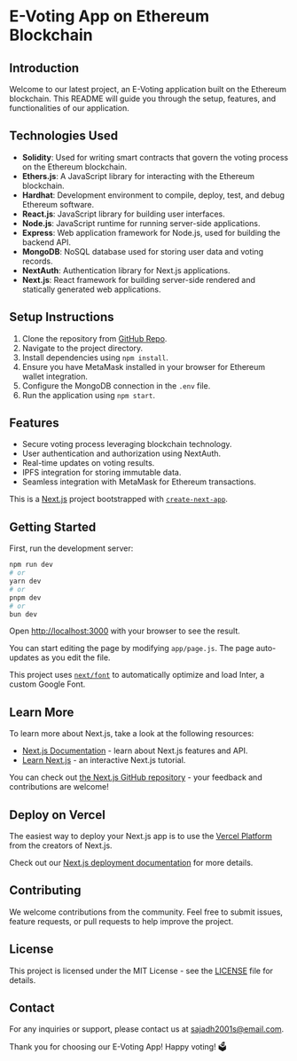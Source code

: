 # E-Voting App on Ethereum Blockchain



## Introduction
Welcome to our latest project, an E-Voting application built on the Ethereum blockchain. This README will guide you through the setup, features, and functionalities of our application.

## Technologies Used
- **Solidity**: Used for writing smart contracts that govern the voting process on the Ethereum blockchain.
- **Ethers.js**: A JavaScript library for interacting with the Ethereum blockchain.
- **Hardhat**: Development environment to compile, deploy, test, and debug Ethereum software.
- **React.js**: JavaScript library for building user interfaces.
- **Node.js**: JavaScript runtime for running server-side applications.
- **Express**: Web application framework for Node.js, used for building the backend API.
- **MongoDB**: NoSQL database used for storing user data and voting records.
- **NextAuth**: Authentication library for Next.js applications.
- **Next.js**: React framework for building server-side rendered and statically generated web applications.

## Setup Instructions
1. Clone the repository from [GitHub Repo](https://github.com/SAJUSAJADH/E-Voting-Frontend).
2. Navigate to the project directory.
3. Install dependencies using `npm install`.
4. Ensure you have MetaMask installed in your browser for Ethereum wallet integration.
5. Configure the MongoDB connection in the `.env` file.
6. Run the application using `npm start`.

## Features
- Secure voting process leveraging blockchain technology.
- User authentication and authorization using NextAuth.
- Real-time updates on voting results.
- IPFS integration for storing immutable data.
- Seamless integration with MetaMask for Ethereum transactions.

This is a [Next.js](https://nextjs.org/) project bootstrapped with [`create-next-app`](https://github.com/vercel/next.js/tree/canary/packages/create-next-app).

## Getting Started

First, run the development server:

```bash
npm run dev
# or
yarn dev
# or
pnpm dev
# or
bun dev
```

Open [http://localhost:3000](http://localhost:3000) with your browser to see the result.

You can start editing the page by modifying `app/page.js`. The page auto-updates as you edit the file.

This project uses [`next/font`](https://nextjs.org/docs/basic-features/font-optimization) to automatically optimize and load Inter, a custom Google Font.

## Learn More

To learn more about Next.js, take a look at the following resources:

- [Next.js Documentation](https://nextjs.org/docs) - learn about Next.js features and API.
- [Learn Next.js](https://nextjs.org/learn) - an interactive Next.js tutorial.

You can check out [the Next.js GitHub repository](https://github.com/vercel/next.js/) - your feedback and contributions are welcome!

## Deploy on Vercel

The easiest way to deploy your Next.js app is to use the [Vercel Platform](https://vercel.com/new?utm_medium=default-template&filter=next.js&utm_source=create-next-app&utm_campaign=create-next-app-readme) from the creators of Next.js.

Check out our [Next.js deployment documentation](https://nextjs.org/docs/deployment) for more details.


## Contributing
We welcome contributions from the community. Feel free to submit issues, feature requests, or pull requests to help improve the project.

## License
This project is licensed under the MIT License - see the [LICENSE](LICENSE) file for details.

## Contact
For any inquiries or support, please contact us at [sajadh2001s@email.com](mailto:sajadh2001s@email.com).

Thank you for choosing our E-Voting App! Happy voting! 🗳️
